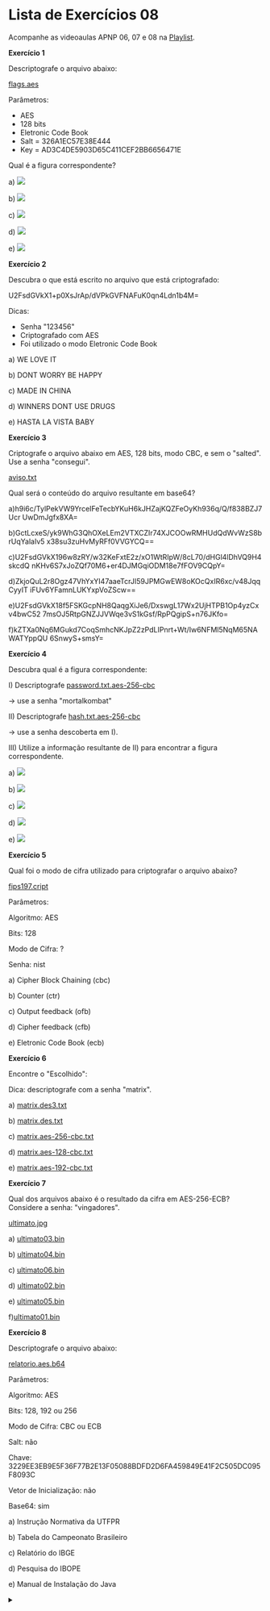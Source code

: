 #  Lista de Exercícios 08

Acompanhe as videoaulas APNP 06, 07 e 08 na [Playlist](https://www.youtube.com/playlist?list=PL4ySOdUYDU9AnsLbtvt7Mq3yBtnMT0Fog).

**Exercício 1**

Descriptografe o arquivo abaixo:

[flags.aes](flags.aes)

Parâmetros:
- AES
- 128 bits
- Eletronic Code Book
- Salt = 326A1EC57E38E444
- Key = AD3C4DE5903D65C411CEF2BB6656471E

Qual é a figura correspondente?

a) ![](flags_03.png)

b) ![](flags_01.png)

c) ![](flags_05.png)

d) ![](flags_02.png)

e) ![](flags_04.png)

**Exercício 2**

Descubra o que está escrito no arquivo que está criptografado:

U2FsdGVkX1+p0XsJrAp/dVPkGVFNAFuK0qn4Ldn1b4M=

Dicas:
- Senha "123456"
- Criptografado com AES
- Foi utilizado o modo Eletronic Code Book

a) WE LOVE IT

b) DONT WORRY BE HAPPY

c) MADE IN CHINA

d) WINNERS DONT USE DRUGS

e) HASTA LA VISTA BABY

**Exercício 3**

Criptografe o arquivo abaixo em AES, 128 bits, modo CBC, e sem o "salted". Use a senha "consegui".

[aviso.txt](aviso.txt)

Qual será o conteúdo do arquivo resultante em base64?

a)h9i6c/TylPekVW9YrceIFeTecbYKuH6kJHZajKQZFeOyKh936q/Q/f838BZJ7Ucr
UwDmJgfx8XA=

b)GctLcxeS/yk9WhG3QhOXeLEm2VTXCZIr74XJCOOwRMHUdQdWvWzS8brUqYalaIv5
x38su3zuHvMyRFf0VVGYCQ==

c)U2FsdGVkX196w8zRY/w32KeFxtE2z/xO1WtRIpW/8cL70/dHGl4lDhVQ9H4skcdQ
nKHv6S7xJoZQf70M6+er4DJMGqiODM18e7fFOV9CQpY=

d)ZkjoQuL2r8Ogz47VhYxYI47aaeTcrJI59JPMGwEW8oKOcQxIR6xc/v48JqqCyyIT
iFUv6YFamnLUKYxpVoZScw==

e)U2FsdGVkX18f5FSKGcpNH8QaqgXiJe6/DxswgL17Wx2UjHTPB1Op4yzCxv4bwC52
7msOJ5RtpGNZJJVWqe3vS1kGsf/RpPQgipS+n76JKfo=

f)kZTXa0Nq6MGukd7CoqSmhcNKJpZ2zPdLIPnrt+Wt/Iw6NFMl5NqM65NAWATYppQU
6SnwyS+smsY=

**Exercício 4**

Descubra qual é a figura correspondente:

I) Descriptografe [password.txt.aes-256-cbc](password.txt.aes-256-cbc)

-> use a senha "mortalkombat"

II) Descriptografe [hash.txt.aes-256-cbc](hash.txt.aes-256-cbc)

-> use a senha descoberta em I).

III) Utilize a informação resultante de II) para encontrar a figura correspondente.

a) ![](mk2.png)

b) ![](mk5.png)

c) ![](mk1.png)

d) ![](mk3.png)

e) ![](mk4.png)

**Exercício 5**

Qual foi o modo de cifra utilizado para criptografar o arquivo abaixo?

[fips197.cript](fips197.cript)

Parâmetros:

Algoritmo: AES

Bits: 128

Modo de Cifra: ?

Senha: nist

a) Cipher Block Chaining (cbc)

b) Counter (ctr)

c) Output feedback (ofb)

d) Cipher feedback (cfb)

e) Eletronic Code Book (ecb)

**Exercício 6**

Encontre o "Escolhido":

Dica: descriptografe com a senha "matrix".

a) [matrix.des3.txt](matrix.des3.txt)

b) [matrix.des.txt](matrix.des.txt)

c) [matrix.aes-256-cbc.txt](matrix.aes-256-cbc.txt)

d) [matrix.aes-128-cbc.txt](matrix.aes-128-cbc.txt)

e) [matrix.aes-192-cbc.txt](matrix.aes-192-cbc.txt)

**Exercício 7**

Qual dos arquivos abaixo é o resultado da cifra em AES-256-ECB? Considere a senha: "vingadores".

[ultimato.jpg](ultimato.jpg)

a) [ultimato03.bin](ultimato03.bin)

b) [ultimato04.bin](ultimato04.bin)

c) [ultimato06.bin](ultimato06.bin)

d) [ultimato02.bin](ultimato02.bin)

e) [ultimato05.bin](ultimato05.bin)

f)[ultimato01.bin](ultimato01.bin)

**Exercício 8**

Descriptografe o arquivo abaixo:

[relatorio.aes.b64](relatorio.aes.b64)

Parâmetros:

Algoritmo: AES

Bits: 128, 192 ou 256

Modo de Cifra: CBC ou ECB

Salt: não

Chave: 3229EE3EB9E5F36F77B2E13F05088BDFD2D6FA459849E41F2C505DC095F8093C

Vetor de Inicialização: não

Base64: sim

a) Instrução Normativa da UTFPR

b) Tabela do Campeonato Brasileiro

c) Relatório do IBGE

d) Pesquisa do IBOPE

e) Manual de Instalação do Java 

<details><summary></summary>

Respostas:

1) D

2) C

3) D

4) C

5) E

6) E

7) C

8) C
</details>
